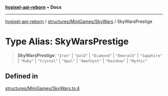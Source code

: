 [**hypixel-api-reborn**](../../../../README.md) • **Docs**

***

[hypixel-api-reborn](../../../../modules.md) / [structures/MiniGames/SkyWars](../README.md) / SkyWarsPrestige

# Type Alias: SkyWarsPrestige

> **SkyWarsPrestige**: `"Iron"` \| `"Gold"` \| `"Diamond"` \| `"Emerald"` \| `"Sapphire"` \| `"Ruby"` \| `"Crystal"` \| `"Opal"` \| `"Amethyst"` \| `"Rainbow"` \| `"Mythic"`

## Defined in

[structures/MiniGames/SkyWars.ts:4](https://github.com/Kathund/REBORN-docs-TEST/blob/226e7f6a62bb6bca87ef0828ac84e9098d59f860/src/structures/MiniGames/SkyWars.ts#L4)
